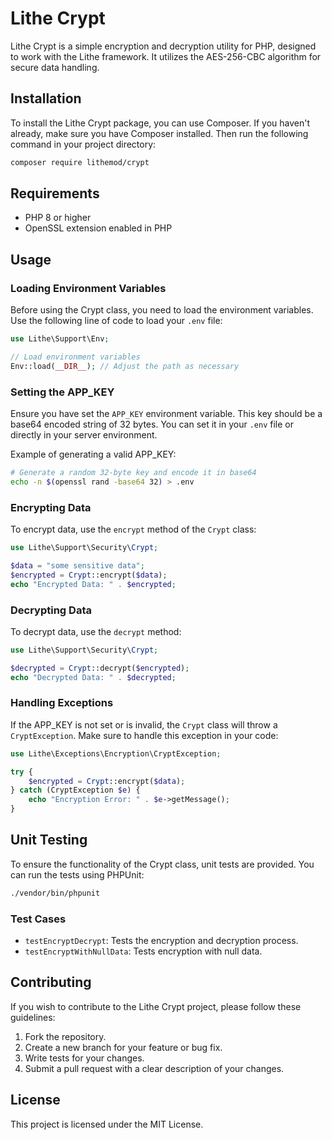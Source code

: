 # Lithe Crypt

Lithe Crypt is a simple encryption and decryption utility for PHP, designed to work with the Lithe framework. It utilizes the AES-256-CBC algorithm for secure data handling.

## Installation

To install the Lithe Crypt package, you can use Composer. If you haven't already, make sure you have Composer installed. Then run the following command in your project directory:

```bash
composer require lithemod/crypt
```

## Requirements

- PHP 8 or higher
- OpenSSL extension enabled in PHP

## Usage

### Loading Environment Variables

Before using the Crypt class, you need to load the environment variables. Use the following line of code to load your `.env` file:

```php
use Lithe\Support\Env;

// Load environment variables
Env::load(__DIR__); // Adjust the path as necessary
```

### Setting the APP_KEY

Ensure you have set the `APP_KEY` environment variable. This key should be a base64 encoded string of 32 bytes. You can set it in your `.env` file or directly in your server environment.

Example of generating a valid APP_KEY:

```bash
# Generate a random 32-byte key and encode it in base64
echo -n $(openssl rand -base64 32) > .env
```

### Encrypting Data

To encrypt data, use the `encrypt` method of the `Crypt` class:

```php
use Lithe\Support\Security\Crypt;

$data = "some sensitive data";
$encrypted = Crypt::encrypt($data);
echo "Encrypted Data: " . $encrypted;
```

### Decrypting Data

To decrypt data, use the `decrypt` method:

```php
use Lithe\Support\Security\Crypt;

$decrypted = Crypt::decrypt($encrypted);
echo "Decrypted Data: " . $decrypted;
```

### Handling Exceptions

If the APP_KEY is not set or is invalid, the `Crypt` class will throw a `CryptException`. Make sure to handle this exception in your code:

```php
use Lithe\Exceptions\Encryption\CryptException;

try {
    $encrypted = Crypt::encrypt($data);
} catch (CryptException $e) {
    echo "Encryption Error: " . $e->getMessage();
}
```

## Unit Testing

To ensure the functionality of the Crypt class, unit tests are provided. You can run the tests using PHPUnit:

```bash
./vendor/bin/phpunit
```

### Test Cases

- `testEncryptDecrypt`: Tests the encryption and decryption process.
- `testEncryptWithNullData`: Tests encryption with null data.

## Contributing

If you wish to contribute to the Lithe Crypt project, please follow these guidelines:

1. Fork the repository.
2. Create a new branch for your feature or bug fix.
3. Write tests for your changes.
4. Submit a pull request with a clear description of your changes.

## License

This project is licensed under the MIT License.